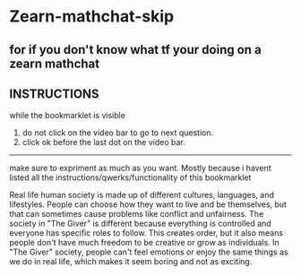 # Zearn-mathchat-skip
for if you don't know what tf your doing on a zearn mathchat
------------------------------------------------------------------
INSTRUCTIONS
------------------------------------------------------------------
while the bookmarklet is visible 
1. do not click on the video bar to go to next question.
3. click ok before the last dot on the video bar.
------------------------------------------------------------------
make sure to expriment as much as you want. Mostly because i havent listed all the instructions/qwerks/functionality of this bookmarklet


Real life human society is made up of different cultures, languages, and lifestyles. People can choose how they want to live and be themselves, but that can sometimes cause problems like conflict and unfairness. The society in "The Giver" is different because everything is controlled and everyone has specific roles to follow. This creates order, but it also means people don't have much freedom to be creative or grow as individuals. In "The Giver" society, people can't feel emotions or enjoy the same things as we do in real life, which makes it seem boring and not as exciting.
